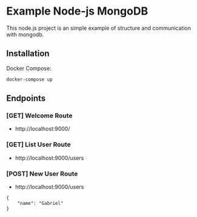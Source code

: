 # Example Node-js MongoDB

This node.js project is an simple example of structure and communication with mongodb.

## Installation

Docker Compose:
```sh
docker-compose up
```

## Endpoints

### [GET] Welcome Route
* http://localhost:9000/

### [GET] List User Route
* http://localhost:9000/users

### [POST] New User Route
* http://localhost:9000/users

```
{
    "name": "Gabriel"
}
```


